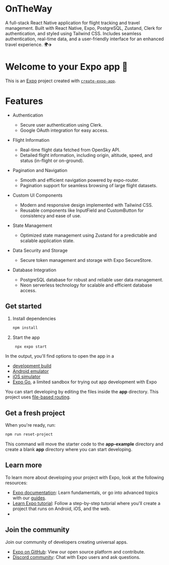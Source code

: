 # OnTheWay
A full-stack React Native application for flight tracking and travel management. Built with React Native, Expo, PostgreSQL, Zustand, Clerk for authentication, and styled using Tailwind CSS. Includes seamless authentication, real-time data, and a user-friendly interface for an enhanced travel experience. 🌍✈️

# Welcome to your Expo app 👋

This is an [Expo](https://expo.dev) project created with [`create-expo-app`](https://www.npmjs.com/package/create-expo-app).


# Features

* Authentication
  * Secure user authentication using Clerk.
  * Google OAuth integration for easy access.

* Flight Information
  * Real-time flight data fetched from OpenSky API.
  * Detailed flight information, including origin, altitude, speed, and status (in-flight or on-ground).

* Pagination and Navigation
  * Smooth and efficient navigation powered by expo-router.
  * Pagination support for seamless browsing of large flight datasets.

* Custom UI Components
  * Modern and responsive design implemented with Tailwind CSS.
  * Reusable components like InputField and CustomButton for consistency and ease of use.
  
* State Management
  * Optimized state management using Zustand for a predictable and scalable application state.

* Data Security and Storage
  * Secure token management and storage with Expo SecureStore.

* Database Integration
  * PostgreSQL database for robust and reliable user data management.
  * Neon serverless technology for scalable and efficient database access.


## Get started

1. Install dependencies

   ```bash
   npm install
   ```

2. Start the app

   ```bash
    npx expo start
   ```

In the output, you'll find options to open the app in a

- [development build](https://docs.expo.dev/develop/development-builds/introduction/)
- [Android emulator](https://docs.expo.dev/workflow/android-studio-emulator/)
- [iOS simulator](https://docs.expo.dev/workflow/ios-simulator/)
- [Expo Go](https://expo.dev/go), a limited sandbox for trying out app development with Expo

You can start developing by editing the files inside the **app** directory. This project uses [file-based routing](https://docs.expo.dev/router/introduction).


## Get a fresh project

When you're ready, run:

```bash
npm run reset-project
```

This command will move the starter code to the **app-example** directory and create a blank **app** directory where you can start developing.


## Learn more

To learn more about developing your project with Expo, look at the following resources:

- [Expo documentation](https://docs.expo.dev/): Learn fundamentals, or go into advanced topics with our [guides](https://docs.expo.dev/guides).
- [Learn Expo tutorial](https://docs.expo.dev/tutorial/introduction/): Follow a step-by-step tutorial where you'll create a project that runs on Android, iOS, and the web.
- 

## Join the community

Join our community of developers creating universal apps.

- [Expo on GitHub](https://github.com/expo/expo): View our open source platform and contribute.
- [Discord community](https://chat.expo.dev): Chat with Expo users and ask questions.

